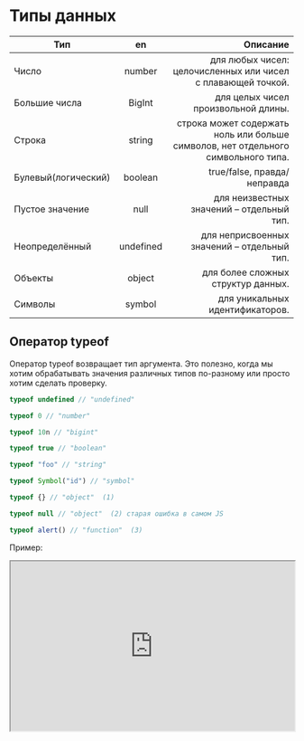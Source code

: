 # Типы данных


| Тип                 |      en       |                                                                          Описание |
|---------------------|:-------------:|----------------------------------------------------------------------------------:|
| Число               | number |                      для любых чисел: целочисленных или чисел с плавающей точкой. |
| Большие числа       |   BigInt    |                                               для целых чисел произвольной длины. |
| Строка              |   string    | cтрока может содержать ноль или больше символов, нет отдельного символьного типа. |
| Булевый(логический) |   boolean    |                                                       true/false, правда/неправда |
| Пустое значение     |   null    |                                               для неизвестных значений – отдельный тип.|
| Неопределённый      |   undefined    |                                               для неприсвоенных значений – отдельный тип. |
| Объекты     |   object    |                                               для более сложных структур данных.|
| Символы      |   symbol    |                                               для уникальных идентификаторов. |

## Оператор typeof
Оператор typeof возвращает тип аргумента. Это полезно, когда мы хотим обрабатывать значения различных типов по-разному или просто хотим сделать проверку.

```js
typeof undefined // "undefined"

typeof 0 // "number"

typeof 10n // "bigint"

typeof true // "boolean"

typeof "foo" // "string"

typeof Symbol("id") // "symbol"

typeof {} // "object"  (1)

typeof null // "object"  (2) старая ошибка в самом JS

typeof alert() // "function"  (3)
```
Пример:

 <iframe src="https://codepen.io/s-zhuravlev/embed/QWmdxZy?editors=1010" width="100%" height="300">
    Ваш браузер не поддерживает плавающие фреймы!
 </iframe>





 